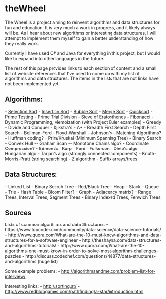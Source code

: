 # theWheel
The Wheel is a project aiming to reinvent algorithms and data structures for fun and education.
It is very much a work in progress, and it likely always will be. As I hear about new algorithms or
interesting data structures, I will attempt to implement them myself to gain a better understanding
of how they really work.

Currently I have used C# and Java for everything in this project, but I would like to expand into other languages in the future.

The rest of this page provides links to each section of content and a small list of website references that I've used
to come up with my list of algorithms and data structures. The items in the lists that are not links have not been implemented yet.

<h2>Algorithms:</h2>
  - <a href="sorts/">Selection Sort</a>
  - <a href="sorts/">Insertion Sort</a>
  - <a href="sorts/">Bubble Sort</a>
  - <a href="sorts/">Merge Sort</a>
  - <a href="sorts/">Quicksort</a>
  - Prime Testing
  - Prime Trial Division
  - Sieve of Eratosthenes
  - <a href="fib/">Fibonacci</a>
  - Dynamic Programming, Memoization (with Project Euler examples)
  - Greedy
  - Divide and Conquer
  - Djikstra's
  - A*
  - Breadth First Search
  - Depth First Search
  - Bellman-Ford
  - Floyd-Warshall
  - Johnson's
  - Matching Algorithms?
  - Huffman coding?
  - Prim/Kruskal (Minimum Spanning Tree)
  - Binary Search
  - Convex Hull -- Graham Scan -- Monotone Chains algo?
  - Coordinate Compression?
  - Edmonds--Karp
  - Ford--Fulkerson
  - Dinie's algo
  - Hungarian algo
  - Tarjan's algo (strongly connected components)
  - Knuth-Morris-Pratt (string searching)
  - Z algorithm
  - Suffix arrays/trees


<h2>Data Structures:</h2>
  - Linked List
  - Binary Search Tree
  - Red/Black Tree
  - Heap
  - Stack
  - Queue
  - Trie
  - Hash Table
  - Bloom Filter?
  - Graph
  - Adjacency matrix?
  - Range Trees, Interval Trees, Segment Trees
  - Binary Indexed Trees, Fenwich Trees

  <h2>Sources</h2>
  Lists of common algorithms and data Structures:
    - https://www.topcoder.com/community/data-science/data-science-tutorials/
    - http://www.quora.com/What-are-the-10-must-know-algorithms-and-data-structures-for-a-software-engineer
    - http://theshayna.com/data-structures-and-algorithms-tutorials/
    - http://www.quora.com/What-are-the-10-algorithms-one-must-know-in-order-to-solve-most-algorithm-challenges-puzzles
    - http://discuss.codechef.com/questions/48877/data-structures-and-algorithms (huge list)

  Some example problems:
    - http://algorithmsandme.com/problem-list-for-interview/

  Interesting links:
    - http://sorting.at/
    - http://www.redblobgames.com/pathfinding/a-star/introduction.html
